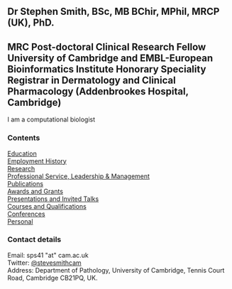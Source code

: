 ## Dr Stephen Smith, BSc, MB BChir, MPhil, MRCP (UK), PhD.  
**MRC Post-doctoral Clinical Research Fellow
University of Cambridge and EMBL-European Bioinformatics Institute
Honorary Speciality Registrar in Dermatology and Clinical Pharmacology (Addenbrookes Hospital, Cambridge)**
---
I am a computational biologist

### Contents

[Education](/Education.md/)  
[Employment History](/Employment.md/)  
[Research](/Research.md/)  
[Professional Service, Leadership & Management](/Professional.md/)  
[Publications](/Publications.md/)  
[Awards and Grants](/Awards.md/)  
[Presentations and Invited Talks](/Presentations.md/)  
[Courses and Qualifications](/Courses.md/)  
[Conferences](/Conferences.md/)  
[Personal](/Personal.md/)  

### Contact details

Email: sps41 "at" cam.ac.uk   
Twitter: [@stevesmithcam](https://twitter.com/stevesmithcam)  
Address: Department of Pathology, University of Cambridge, Tennis Court Road, Cambridge CB21PQ, UK.  
